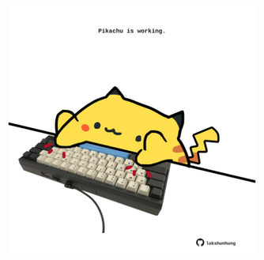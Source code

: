 <!-- built at 16/02/2023, 17:00:49 UTC -->
<p align="center">
  <img width="500" height="500" src="./ReadmeImage.svg">
</p>
